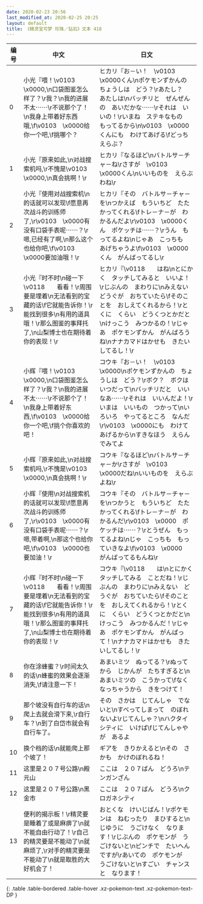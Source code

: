 ```yaml
---
date: 2020-02-23 20:56
last_modified_at: 2020-02-25 20:25
layout: default
title: 《精灵宝可梦 珍珠／钻石》文本 418
---
```

| 编号 | 中文 | 日文 |
| ---- | ---- | ---- |
| 0 | 小光『喂！\v0103　\x0000,\n口袋图鉴怎么样了？\r我？\n我的进展不太⋯⋯\r不说那个了！\n我身上带着好东西哦,\f\v0103　\x0000给你一个吧,\f挑哪个？ | ヒカリ『お－い！　\v0103　\x0000くん\nポケモンずかんの　ちょうしは　どう？\rあたし？　あたしは\nバッチリと　ぜんぜんの　あいだかな⋯⋯\rそれは　いいの！\rいまね　ステキなもの　もってるから\n\v0103　\x0000くんにも　わけてあげる\fどっち　えらぶ？ |
| 1 | 小光『原来如此,\n对战搜索机吗,\r不愧是\v0103　\x0000,\n真会挑啊！\r | ヒカリ『なるほど\nバトルサ－チャ－ね\rさすが　\v0103　\x0000くん\nいいものを　えらぶわね\r |
| 2 | 小光『使用对战搜索机\n的话就可以发现\f愿意再次战斗的训练师了,\r\v0103　\x0000有没有口袋手表呢⋯⋯？\r嗯,已经有了啊,\n那么这个也给你吧,\f\v0103　\x0000要加油哦！\r | ヒカリ『その　バトルサ－チャ－を\nつかえば　もういちど　たたかってくれる\fトレ－ナ－が　わかるんだよ\r\v0103　\x0000くん　ポケッチは⋯⋯？\rうん　もってるよね\nじゃあ　こっちも　あげちゃうよ\f\v0103　\x0000くん　がんばってるし\r |
| 3 | 小光『时不时\n碰一下\v0118　　看看！\r周围要是埋着\n无法看到的宝藏的话\f它就能告诉你！\r能找到很多\n有用的道具哦！\r那么图鉴的事拜托了,\n山梨博士也在期待着你的表现！\r | ヒカリ『\v0118　　はね\nとにかく　タッチしてみると　いいよ！\rじぶんの　まわりに\nみえない　どうぐが　おちていたら\fそのことを　おしえてくれるから！\rとくに　くらい　どうくつとかだと\nけっこう　みつかるの！\rじゃあ　ポケモンずかん　がんばろうね\nナナカマドはかせも　きたいしてるし！\r |
| 4 | 小辉『喂！\v0103　\x0000,\n口袋图鉴怎么样了？\r我？\n我的进展不太⋯⋯\r不说那个了！\n我身上带着好东西,\f\v0103　\x0000给你一个吧,\f挑个你喜欢的吧！ | コウキ『お－い！　\v0103　\x0000\nポケモンずかんの　ちょうしは　どう？\rボク？　ボクは　いつだって\nバッチリだと　いいなあ⋯⋯\rそれは　いいんだよ！\rいまは　いいもの　つかって\nいろいろ　やってるところ　なんだ\r\v0103　\x0000にも　わけてあげるから\nすきなほう　えらんでみてよ |
| 5 | 小辉『原来如此,\n对战搜索机吗,\r不愧是\v0103　\x0000,\n真会挑啊！\r | コウキ『なるほど\nバトルサ－チャ－か\rさすが　\v0103　\x0000だね\nいいものを　えらぶよね\r |
| 6 | 小辉『使用\n对战搜索机的话就可以发现\f愿意再次战斗的训练师了,\r\v0103　\x0000有没有口袋手表呢⋯⋯？\r嗯,带着啊,\n那这个也给你吧,\f\v0103　\x0000也要加油！\r | コウキ『その　バトルサ－チャ－を\nつかうと　もういちど　たたかってくれる\fトレ－ナ－が　わかるんだ\r\v0103　\x0000　ポケッチは⋯⋯？\rとうぜん　もってるよね\nじゃ　こっちも　もっていきなよ\f\v0103　\x0000　がんばってるもんね\r |
| 7 | 小辉『时不时\n碰一下\v0118　　看看！\r周围要是埋着\n无法看到的宝藏的话\f它就能告诉你！\r能找到很多\n有用的道具哦！\r那么图鉴的事拜托了,\n山梨博士也在期待着你的表现！\r | コウキ『\v0118　　は\nとにかく　タッチしてみる　ことだね！\rじぶんの　まわりに\nみえない　どうぐが　おちていたら\fそのことを　おしえてくれるから！\rとくに　くらい　どうくつとかだと\nけっこう　みつかるんだ！\rじゃあ　ポケモンずかん　がんばって！\nナナカマドはかせも　きたいしてるし！\r |
| 8 | 你在涂蜂蜜？\r时间太久的话\n蜂蜜的效果会逐渐消失,\f请注意一下！ | あまいミツ　ぬってる？\rぬってから　じかんが　たちすぎると\nあまいミツの　こうかって\fなくなっちゃうから　きをつけて！ |
| 9 | 那个坡没有自行车的话\n爬上去就会滑下来,\r自行车？\n到了白岱市就会有自行车了。 | その　さかは　じてんしゃ　でないと\nすべってしまって　のぼれないよ\rじてんしゃ？\nハクタイシティに　いけば\fじてんしゃやが　あるよ |
| 10 | 换个档的话\n就能爬上那个坡了！ | ギアを　きりかえると\nその　さかも　かけのぼれるね！ |
| 11 | 这里是２０７号公路\n殿元山 | ここは　２０７ばん　どうろ\nテンガンざん |
| 12 | 这里是２０７号公路\n黑金市 | ここは　２０７ばん　どうろ\nクロガネシティ |
| 13 | 便利的揭示板！\r精灵要是睡着了或是麻痹了\n就不能自由行动了！\r自己的精灵要是不能动了\n就麻烦了,\r对手的精灵要是不能动了\n就是取胜的大好机会了！ | おとくな　けいじばん！\rポケモンは　ねむったり　まひすると\nじゆうに　うごけなく　なります！\rじぶんの　ポケモンが　うごけないと\nピンチで　たいへん　ですが\rあいての　ポケモンが　うごけないと\nすごい　チャンスと　なります！ |
{: .table .table-bordered .table-hover .xz-pokemon-text .xz-pokemon-text-DP }